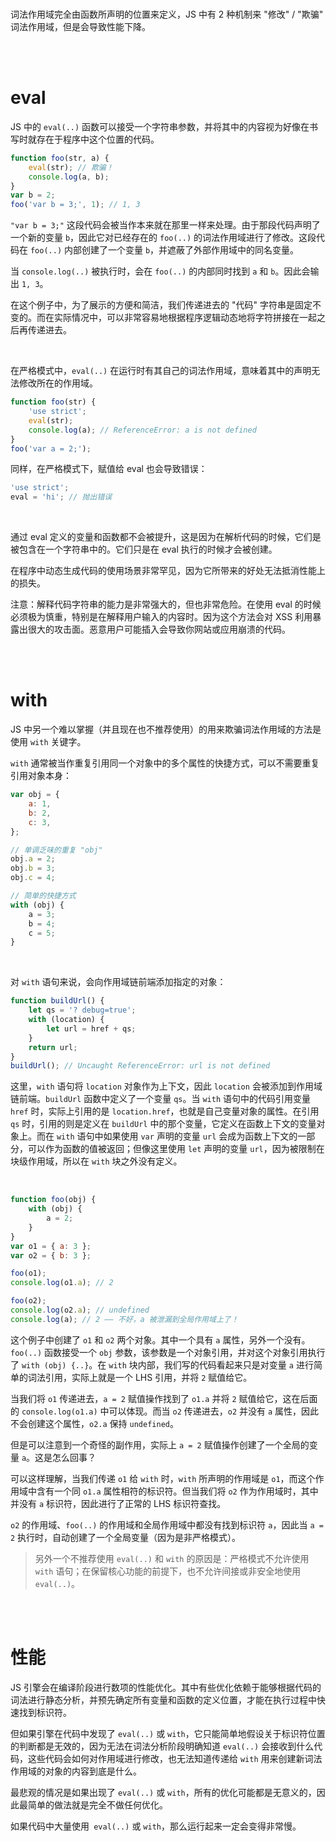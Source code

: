 <br>

词法作用域完全由函数所声明的位置来定义，JS 中有 2 种机制来 "修改" / "欺骗" 词法作用域，但是会导致性能下降。

<br><br>

# eval

JS 中的 `eval(..)` 函数可以接受一个字符串参数，并将其中的内容视为好像在书写时就存在于程序中这个位置的代码。

```js
function foo(str, a) {
    eval(str); // 欺骗！
    console.log(a, b);
}
var b = 2;
foo('var b = 3;', 1); // 1, 3
```

`"var b = 3;"` 这段代码会被当作本来就在那里一样来处理。由于那段代码声明了一个新的变量 `b`，因此它对已经存在的 `foo(..)` 的词法作用域进行了修改。这段代码在 `foo(..)` 内部创建了一个变量 `b`，并遮蔽了外部作用域中的同名变量。

当 `console.log(..)` 被执行时，会在 `foo(..)` 的内部同时找到 `a` 和 `b`。因此会输出 `1, 3`。

在这个例子中，为了展示的方便和简洁，我们传递进去的 "代码" 字符串是固定不变的。而在实际情况中，可以非常容易地根据程序逻辑动态地将字符拼接在一起之后再传递进去。

<br>

在严格模式中，`eval(..)` 在运行时有其自己的词法作用域，意味着其中的声明无法修改所在的作用域。

```js
function foo(str) {
    'use strict';
    eval(str);
    console.log(a); // ReferenceError: a is not defined
}
foo('var a = 2;');
```

同样，在严格模式下，赋值给 eval 也会导致错误：

```js
'use strict';
eval = 'hi'; // 抛出错误
```

<br>

通过 eval 定义的变量和函数都不会被提升，这是因为在解析代码的时候，它们是被包含在一个字符串中的。它们只是在 eval 执行的时候才会被创建。

在程序中动态生成代码的使用场景非常罕见，因为它所带来的好处无法抵消性能上的损失。

注意：解释代码字符串的能力是非常强大的，但也非常危险。在使用 eval 的时候必须极为慎重，特别是在解释用户输入的内容时。因为这个方法会对 XSS 利用暴露出很大的攻击面。恶意用户可能插入会导致你网站或应用崩溃的代码。

<br><br>

# with

JS 中另一个难以掌握（并且现在也不推荐使用）的用来欺骗词法作用域的方法是使用 `with` 关键字。

`with` 通常被当作重复引用同一个对象中的多个属性的快捷方式，可以不需要重复引用对象本身：

```js
var obj = {
    a: 1,
    b: 2,
    c: 3,
};

// 单调乏味的重复 "obj"
obj.a = 2;
obj.b = 3;
obj.c = 4;

// 简单的快捷方式
with (obj) {
    a = 3;
    b = 4;
    c = 5;
}
```

<br>

对 `with` 语句来说，会向作用域链前端添加指定的对象：

```js
function buildUrl() {
    let qs = '? debug=true';
    with (location) {
        let url = href + qs;
    }
    return url;
}
buildUrl(); // Uncaught ReferenceError: url is not defined
```

这里，`with` 语句将 `location` 对象作为上下文，因此 `location` 会被添加到作用域链前端。`buildUrl` 函数中定义了一个变量 `qs`。当 `with` 语句中的代码引用变量 `href` 时，实际上引用的是 `location.href`，也就是自己变量对象的属性。在引用 `qs` 时，引用的则是定义在 `buildUrl` 中的那个变量，它定义在函数上下文的变量对象上。而在 `with` 语句中如果使用 `var` 声明的变量 `url` 会成为函数上下文的一部分，可以作为函数的值被返回；但像这里使用 `let` 声明的变量 `url`，因为被限制在块级作用域，所以在 `with` 块之外没有定义。

<br>

```js
function foo(obj) {
    with (obj) {
        a = 2;
    }
}
var o1 = { a: 3 };
var o2 = { b: 3 };

foo(o1);
console.log(o1.a); // 2

foo(o2);
console.log(o2.a); // undefined
console.log(a); // 2 —— 不好，a 被泄漏到全局作用域上了！
```

这个例子中创建了 `o1` 和 `o2` 两个对象。其中一个具有 `a` 属性，另外一个没有。`foo(..)` 函数接受一个 `obj` 参数，该参数是一个对象引用，并对这个对象引用执行了 `with (obj) {..}`。在 `with` 块内部，我们写的代码看起来只是对变量 `a` 进行简单的词法引用，实际上就是一个 LHS 引用，并将 `2` 赋值给它。

当我们将 `o1` 传递进去，`a = 2` 赋值操作找到了 `o1.a` 并将 `2` 赋值给它，这在后面的 `console.log(o1.a)` 中可以体现。而当 `o2` 传递进去，`o2` 并没有 `a` 属性，因此不会创建这个属性，`o2.a` 保持 `undefined`。

但是可以注意到一个奇怪的副作用，实际上 `a = 2` 赋值操作创建了一个全局的变量 `a`。这是怎么回事？

可以这样理解，当我们传递 `o1` 给 `with` 时，`with` 所声明的作用域是 `o1`，而这个作用域中含有一个同 `o1.a` 属性相符的标识符。但当我们将 `o2` 作为作用域时，其中并没有 `a` 标识符，因此进行了正常的 LHS 标识符查找。

`o2` 的作用域、`foo(..)` 的作用域和全局作用域中都没有找到标识符 `a`，因此当 `a = 2` 执行时，自动创建了一个全局变量（因为是非严格模式）。

> 另外一个不推荐使用 `eval(..)` 和 `with` 的原因是：严格模式不允许使用 `with` 语句；在保留核心功能的前提下，也不允许间接或非安全地使用 `eval(..)`。

<br><br>

# 性能

JS 引擎会在编译阶段进行数项的性能优化。其中有些优化依赖于能够根据代码的词法进行静态分析，并预先确定所有变量和函数的定义位置，才能在执行过程中快速找到标识符。

但如果引擎在代码中发现了 `eval(..)` 或 `with`，它只能简单地假设关于标识符位置的判断都是无效的，因为无法在词法分析阶段明确知道 `eval(..)` 会接收到什么代码，这些代码会如何对作用域进行修改，也无法知道传递给 `with` 用来创建新词法作用域的对象的内容到底是什么。

最悲观的情况是如果出现了 `eval(..)` 或 `with`，所有的优化可能都是无意义的，因此最简单的做法就是完全不做任何优化。

如果代码中大量使用` eval(..)` 或 `with`，那么运行起来一定会变得非常慢。

<br>
